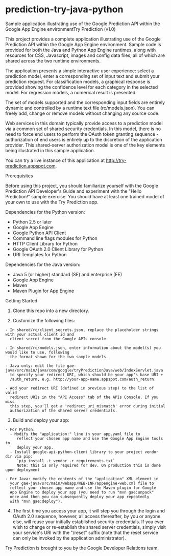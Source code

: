 prediction-try-java-python
==========================

Sample application illustrating use of the  Google Prediction API within the Google App Engine environmentTry Prediction (v1.0)

This project provides a complete application illustrating use of the 
Google Prediction API within the Google App Engine environment. Sample 
code is provided for both the Java and Python App Engine runtimes, 
along with resources for CSS, Javascript, images and config data files, 
all of which are shared across the two runtime environments.

The application presents a simple interactive user experience: select 
a prediction model, enter a corresponding set of input text and submit 
your prediction request. For classification models, a graphical response 
is provided showing the confidence level for each category in the 
selected model. For regression models, a numerical result is presented.

The set of models supported and the corresponding input fields are 
entirely dynamic and controlled by a runtime text file (rc/models.json). 
You can freely add, change or remove models without changing any source code.

Web services in this domain typically provide access to a prediction 
model via a common set of shared security credentials. In this model, 
there is no need to force end users to perform the OAuth token granting 
sequence - authorization of end users is entirely up to the discretion 
of the application provider. This shared-server authorization model is 
one of the key elements being illustrated in this sample application.

You can try a live instance of this application at 
http://try-prediction.appspot.com.

Prerequisites

Before using this project, you should familiarize yourself with the 
Google Prediction API Developer's Guide and experiment with the "Hello 
Prediction!" sample exercise. You should have at least one trained model 
of your own to use with the Try Prediction app.

Dependencies for the Python version:

- Python 2.5 or later
- Google App Engine
- Google Python API Client
- Command line flags modules for Python
- HTTP Client Library for Python
- Google OAuth 2.0 Client Library for Python
- URI Templates for Python

Dependencies for the Java version:

- Java 5 (or higher) standard (SE) and enterprise (EE)
- Google App Engine
- Maven
- Maven Plugin for App Engine

Getting Started

  1. Clone this repo into a new directory.

  2. Customize the following files:

    - In shared/rc/client_secrets.json, replace the placeholder strings with your actual client id and 
      client secret from the Google APIs console.

    - In shared/rc/models.json, enter information about the model(s) you would like to use, following 
      the format shown for the two sample models.

    - Java only: edit the file gae-java/src/main/java/com/google/tryPredictionJava/web/IndexServlet.java 
      to specify your redirect URI, which should be your app's base URI + 
      /auth_return, e.g. http://your-app-name.appspot.com/auth_return.

    - Add your redirect URI (defined in previous step) to the list of valid 
      redirect URIs in the "API Access" tab of the APIs Console. If you miss 
      this step, you'll get a 'redirect_uri_mismatch' error during initial 
      authorization of the shared server credentials.

  3. Build and deploy your app:

    - For Python:
      - Modify the "application:" line in your app.yaml file to
         reflect your chosen app name and use the Google App Engine tools to
         deploy your app.
      - Install google-api-python-client library to your project vendor dir via pip:
         `pip install -t vendor -r requirements.txt`
         Note: this is only required for dev. On production this is done upon deployment

    - For Java: modify the contents of the "application" XML element in 
      your gae-java/src/main/webapp/WEB-INF/appengine-web.xml file to 
      reflect your chosen app name and use the Maven plugin for Google 
      App Engine to deploy your app (you need to run "mvn gae:unpack" 
      once and then you can subsequently deploy your app repeatedly 
      with "mvn gae:deploy").
      
  4. The first time you access your app, it will step you through the login 
   and OAuth 2.0 sequence, however, all access thereafter, by you or anyone 
   else, will reuse your initially established security credentials. If you 
   ever wish to change or re-establish the shared server credentials, simply 
   visit your service's URI with the "/reset" suffix (note that the reset 
   service can only be invoked by the application administrator).

Try Prediction is brought to you by the Google Developer Relations team.

